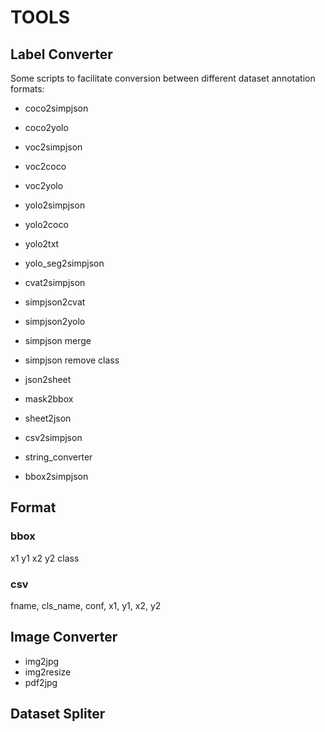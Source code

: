 # TOOLS #

## Label Converter ##
Some scripts to facilitate conversion between different dataset annotation formats:
- coco2simpjson
- coco2yolo

- voc2simpjson
- voc2coco
- voc2yolo

- yolo2simpjson
- yolo2coco
- yolo2txt
- yolo_seg2simpjson

- cvat2simpjson

- simpjson2cvat
- simpjson2yolo

- simpjson merge
- simpjson remove class

- json2sheet
- mask2bbox
- sheet2json
- csv2simpjson
- string_converter
- bbox2simpjson

## Format ##
### bbox ###
x1 y1 x2 y2 class
### csv ###
fname, cls_name, conf, x1, y1, x2, y2


## Image Converter ##
- img2jpg
- img2resize
- pdf2jpg

## Dataset Spliter ##
